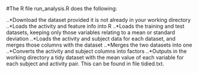 #The R file run_analysis.R does the following:

..*Download the dataset provided it is not already in your working directory
..*Loads the activity and feature info into R
..*Loads  the training and test datasets, keeping only those variables relating to a mean or standard deviation
..*Loads the activity and subject data for each dataset, and merges those columns with the dataset
..*Merges the two datasets into one
..*Converts the activity and subject columns into factors
..*Outputs in the working directory a tidy dataset with the mean value of each variable for each subject and activity pair.
This can be found in file tidied.txt.